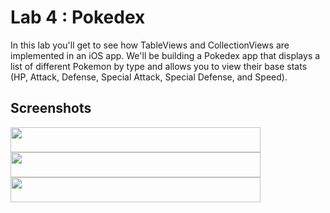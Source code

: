 # Lab 4 : Pokedex #

In this lab you'll get to see how TableViews and CollectionViews are implemented in an iOS app. We'll be building a  Pokedex app that displays a list of different Pokemon by type and allows you to view their base stats (HP, Attack, Defense, Special Attack, Special Defense, and Speed).

## Screenshots ##

<img src="https://github.com//README-images/pokedex-1.png" height="40" width="400">

<img src="https://github.com//README-images/pokedex-2.png" height="40" width="400">

<img src="https://github.com//README-images/pokedex-3.png" height="40" width="400">
